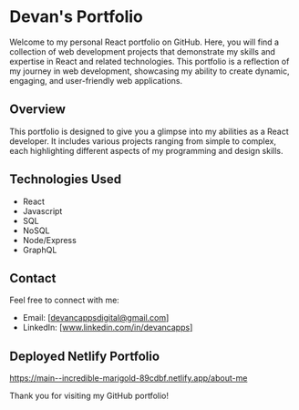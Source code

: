# Devan's Portfolio

Welcome to my personal React portfolio on GitHub. Here, you will find a collection of web development projects that demonstrate my skills and expertise in React and related technologies. This portfolio is a reflection of my journey in web development, showcasing my ability to create dynamic, engaging, and user-friendly web applications.

## Overview
This portfolio is designed to give you a glimpse into my abilities as a React developer. It includes various projects ranging from simple to complex, each highlighting different aspects of my programming and design skills.

## Technologies Used
- React
- Javascript
- SQL
- NoSQL
- Node/Express
- GraphQL


## Contact
Feel free to connect with me:
- Email: [devancappsdigital@gmail.com]
- LinkedIn: [www.linkedin.com/in/devancapps]

## Deployed Netlify Portfolio
https://main--incredible-marigold-89cdbf.netlify.app/about-me

Thank you for visiting my GitHub portfolio!
